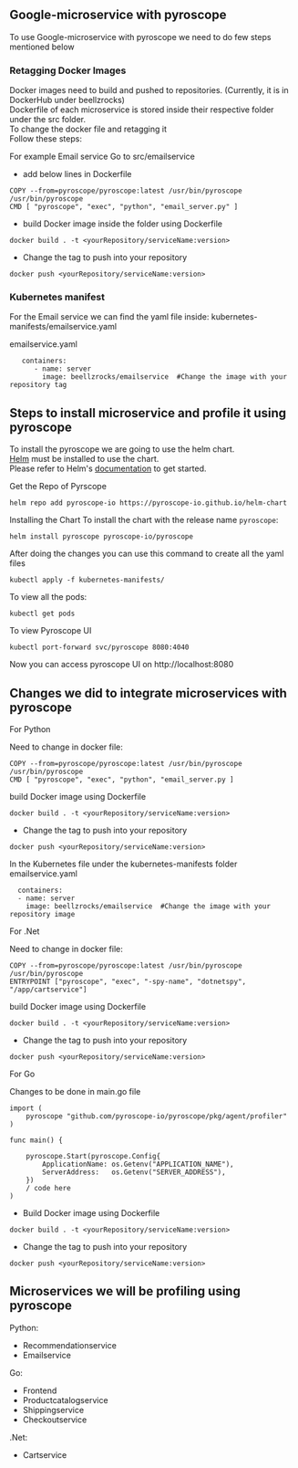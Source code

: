 

## Google-microservice with pyroscope
To use Google-microservice with pyroscope we need to do few steps mentioned below 

### Retagging Docker Images
Docker images need to build and pushed to repositories. (Currently, it is in DockerHub under beellzrocks)\
Dockerfile of each microservice is stored inside their respective folder under the src folder. \
To change the docker file and retagging it \
Follow these steps:

For example Email service
Go to src/emailservice

- add below lines in Dockerfile

```console
COPY --from=pyroscope/pyroscope:latest /usr/bin/pyroscope /usr/bin/pyroscope
CMD [ "pyroscope", "exec", "python", "email_server.py" ]
```

- build Docker image inside the folder using Dockerfile
```console
docker build . -t <yourRepository/serviceName:version>
```
- Change the tag to push into your repository

```console
docker push <yourRepository/serviceName:version>
```


### Kubernetes manifest 
For the Email service we can find the yaml file inside:
kubernetes-manifests/emailservice.yaml

emailservice.yaml
```
   containers:
      - name: server
        image: beellzrocks/emailservice  #Change the image with your repository tag
```        

## Steps to install microservice and profile it using pyroscope

To install the pyroscope we are going to use the helm chart.\
 [Helm](https://helm.sh) must be installed to use the chart.\
Please refer to Helm's [documentation](https://helm.sh/docs/) to get started.

 Get the Repo of Pyrscope
```console
helm repo add pyroscope-io https://pyroscope-io.github.io/helm-chart
```
Installing the Chart
To install the chart with the release name `pyroscope`:
```console
helm install pyroscope pyroscope-io/pyroscope 
```

After doing the changes you can use this command to create all the yaml files
```console
kubectl apply -f kubernetes-manifests/
```
To view all the pods:
```console
kubectl get pods
```
To view Pyroscope UI
```console 
kubectl port-forward svc/pyroscope 8080:4040
```
Now you can access pyroscope UI on http://localhost:8080

## Changes we did to integrate microservices with pyroscope

For Python

Need to change in docker file:
```console
COPY --from=pyroscope/pyroscope:latest /usr/bin/pyroscope /usr/bin/pyroscope
CMD [ "pyroscope", "exec", "python", "email_server.py ]
```
build Docker image using Dockerfile
```console
docker build . -t <yourRepository/serviceName:version>
```
- Change the tag to push into your repository

```console
docker push <yourRepository/serviceName:version>
```

In the Kubernetes file under the kubernetes-manifests folder
emailservice.yaml

      containers:
      - name: server
        image: beellzrocks/emailservice  #Change the image with your repository image


For .Net

Need to change in docker file:
```
COPY --from=pyroscope/pyroscope:latest /usr/bin/pyroscope /usr/bin/pyroscope
ENTRYPOINT ["pyroscope", "exec", "-spy-name", "dotnetspy", "/app/cartservice"]
```
build Docker image using Dockerfile
```console
docker build . -t <yourRepository/serviceName:version>
```
- Change the tag to push into your repository

```console
docker push <yourRepository/serviceName:version>
```

For Go

Changes to be done in main.go file

```
import (
	pyroscope "github.com/pyroscope-io/pyroscope/pkg/agent/profiler"
)

func main() {

	pyroscope.Start(pyroscope.Config{
		ApplicationName: os.Getenv("APPLICATION_NAME"),
		ServerAddress:   os.Getenv("SERVER_ADDRESS"),
	})
	/ code here
)	
```

- Build Docker image using Dockerfile
```console
docker build . -t <yourRepository/serviceName:version>
```
- Change the tag to push into your repository

```console
docker push <yourRepository/serviceName:version>
```

## Microservices we will be profiling using pyroscope

Python:
* Recommendationservice	
* Emailservice

Go:
* Frontend
* Productcatalogservice
* Shippingservice
* Checkoutservice

.Net: 
* Cartservice